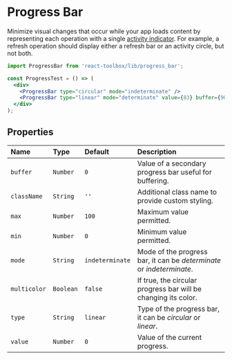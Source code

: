 # Progress Bar

Minimize visual changes that occur while your app loads content by representing each operation with a single [activity indicator](https://www.google.com/design/spec/components/progress-activity.html). For example, a refresh operation should display either a refresh bar or an activity circle, but not both.

<!-- example -->
```jsx
import ProgressBar from 'react-toolbox/lib/progress_bar';

const ProgressTest = () => (
  <div>
    <ProgressBar type="circular" mode="indeterminate" />
    <ProgressBar type="linear" mode="determinate" value={83} buffer={90}/>    
  </div>
);
```

## Properties

| Name          | Type    | Default         | Description|
|:-----|:-----|:-----|:-----|
| `buffer`    | `Number`  | `0`             | Value of a secondary progress bar useful for buffering.|
| `className` | `String`  | `''`            | Additional class name to provide custom styling.|
| `max`       | `Number`  | `100`           | Maximum value permitted.|
| `min`       | `Number`  | `0`             | Minimum value permitted.|
| `mode`      | `String`  | `indeterminate` | Mode of the progress bar, it can be *determinate* or *indeterminate*.|
| `multicolor`  | `Boolean`  | `false` | If true, the circular progress bar will be changing its color.|
| `type`      | `String`  | `linear`        | Type of the progress bar, it can be *circular* or *linear*.|
| `value`     | `Number`  | `0`             | Value of the current progress.|

